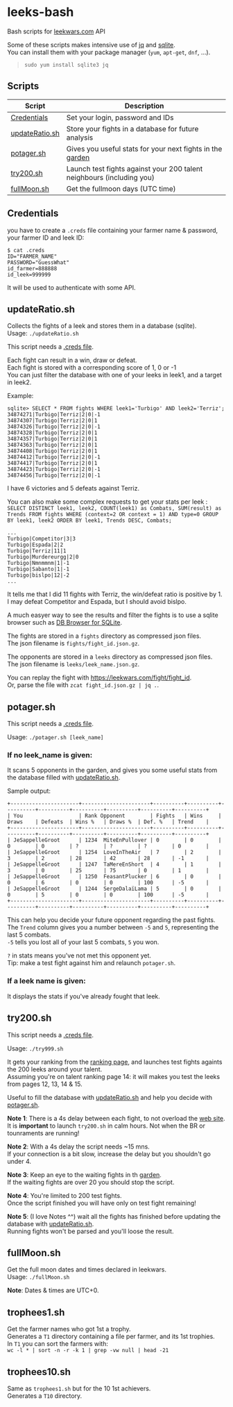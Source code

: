# leeks-bash
Bash scripts for [leekwars.com](https://leekwars.com/) API  

Some of these scripts makes intensive use of [jq](https://stedolan.github.io/jq/) and [sqlite](https://www.sqlite.org/index.html).  
You can install them with your package manager (`yum`, `apt-get`, `dnf`, ...).

> `sudo yum install sqlite3 jq`


## Scripts
| Script | Description |
| --- | ----- |
| [Credentials](#Credentials) | Set your login, password and IDs |
| [updateRatio.sh](#updateRatio%2Esh) | Store your fights in a database for future analysis |
| [potager.sh](#potager%2Esh) | Gives you useful stats for your next fights in the [garden](https://leekwars.com/garden/) |
| [try200.sh](#try200%2Esh) | Launch test fights against your 200 talent neighbours (including you) |
| [fullMoon.sh](#fullMoon%2Esh) | Get the fullmoon days (UTC time) |


## Credentials
you have to create a `.creds` file containing your farmer name & password, your farmer ID and leek ID:
```
$ cat .creds
ID="FARMER_NAME"
PASSWORD="GuessWhat"
id_farmer=888888
id_leek=999999
```
It will be used to authenticate with some API.


## updateRatio.sh
Collects the fights of a leek and stores them in a database (sqlite).  
Usage: `./updateRatio.sh`

This script needs a [.creds file](#Credentials).

Each fight can result in a win, draw or defeat.  
Each fight is stored with a corresponding score of 1, 0 or -1  
You can just filter the database with one of your leeks in leek1, and a target in leek2.

Example:
```
sqlite> SELECT * FROM fights WHERE leek1='Turbigo' AND leek2='Terriz';
34874271|Turbigo|Terriz|2|0|-1
34874307|Turbigo|Terriz|2|0|1
34874326|Turbigo|Terriz|2|0|-1
34874328|Turbigo|Terriz|2|0|1
34874357|Turbigo|Terriz|2|0|1
34874363|Turbigo|Terriz|2|0|1
34874408|Turbigo|Terriz|2|0|1
34874412|Turbigo|Terriz|2|0|-1
34874417|Turbigo|Terriz|2|0|1
34874423|Turbigo|Terriz|2|0|-1
34874456|Turbigo|Terriz|2|0|-1
```
I have 6 victories and 5 defeats against Terriz.

You can also make some complex requests to get your stats per leek :  
`SELECT DISTINCT leek1, leek2, COUNT(leek1) as Combats, SUM(result) as Trends FROM fights WHERE (context=2 OR context = 1) AND type=0 GROUP BY leek1, leek2 ORDER BY leek1, Trends DESC, Combats;`

```
...
Turbigo|Competitor|3|3
Turbigo|Espada|2|2
Turbigo|Terriz|11|1
Turbigo|Murdereurgg|2|0
Turbigo|Nmnmmnm|1|-1
Turbigo|Sabanto|1|-1
Turbigo|bislpo|12|-2
...
```

It tells me that I did 11 fights with Terriz, the win/defeat ratio is positive by 1.  
I may defeat Competitor and Espada, but I should avoid bislpo.

A much easyer way to see the results and filter the fights is to use a sqlite browser such as [DB Browser for SQLite](https://sqlitebrowser.org/).

The fights are stored in a `fights` directory as compressed json files.  
The json filename is `fights/fight_id.json.gz`.

The opponents are stored in a `leeks` directory as compressed json files.  
The json filename is `leeks/leek_name.json.gz`.

You can replay the fight with <https://leekwars.com/fight/fight_id>.  
Or, parse the file with `zcat fight_id.json.gz | jq .`.


## potager.sh
This script needs a [.creds file](#Credentials).

Usage: `./potager.sh [leek_name]`

### If no leek_name is given:
It scans 5 opponents in the garden, and gives you some useful stats from the database filled with [updateRatio.sh](#updateRatio.sh).

Sample output:
```
+----------------------+----------------------+----------+----------+----------+----------+----------+----------+----------+----------+
| You                  | Rank Opponent        | Fights   | Wins     | Draws    | Defeats  | Wins %   | Draws %  | Def. %   | Trend    |
+----------------------+----------------------+----------+----------+----------+----------+----------+----------+----------+----------+
| JeSappelleGroot      | 1234  MiteEnPullover | 0        | 0        | 0        | 0        | ?        | ?        | ?        | 0        |
| JeSappelleGroot      | 1254  LoveInTheAir   | 7        | 2        | 3        | 2        | 28       | 42       | 28       | -1       |
| JeSappelleGroot      | 1247  TaMereEnShort  | 4        | 1        | 3        | 0        | 25       | 75       | 0        | 1        |
| JeSappelleGroot      | 1250  FeasantPlucker | 6        | 0        | 0        | 6        | 0        | 0        | 100      | -5       |
| JeSappelleGroot      | 1244  SergeDalaïLama | 5        | 0        | 0        | 5        | 0        | 0        | 100      | -5       |
+----------------------+----------------------+----------+----------+----------+----------+----------+----------+----------+----------+
```
This can help you decide your future opponent regarding the past fights.  
The `Trend` column gives you a number between `-5` and `5`, representing the last 5 combats.  
`-5` tells you lost all of your last 5 combats, `5` you won.

`?` in stats means you've not met this opponent yet.  
Tip: make a test fight against him and relaunch `potager.sh`.

### If a leek name is given:
It displays the stats if you've already fought that leek.

## try200.sh
This script needs a [.creds file](#Credentials).

Usage: `./try999.sh`

It gets your ranking from the [ranking page](https://leekwars.com/ranking/active), and launches test fights againts the 200 leeks around your talent.  
Assuming you're on talent ranking page 14: it will makes you test the leeks from pages 12, 13, 14 & 15.

Useful to fill the database with [updateRatio.sh](#updateRatio.sh) and help you decide with [potager.sh](#potager.sh).

**Note 1**: There is a 4s delay between each fight, to not overload the [web site](https://leekwars.com/).  
It is **important** to launch `try200.sh` in calm hours. Not when the BR or tounraments are running!  

**Note 2**: With a 4s delay the script needs ~15 mns.  
If your connection is a bit slow, increase the delay but you shouldn't go under 4.

**Note 3**: Keep an eye to the waiting fights in th [garden](https://leekwars.com/garden/).  
If the waiting fights are over 20 you should stop the script.

**Note 4**: You're limited to 200 test fights.  
Once the script finished you will have only on test fight remaining!

**Note 5**: (I love Notes ^^) wait all the fights has finished before updating the database with [updateRatio.sh](#updateRatio.sh).  
Running fights won't be parsed and you'll loose the result.


## fullMoon.sh
Get the full moon dates and times declared in leekwars.  
Usage: `./fullMoon.sh`

**Note**: Dates & times are UTC+0.


## trophees1.sh
Get the farmer names who got 1st a trophy.  
Generates a `T1` directory containing a file per farmer, and its 1st trophies.  
In `T1` you can sort the farmers with:  
`wc -l * | sort -n -r -k 1 | grep -vw null | head -21`


## trophees10.sh
Same as `trophees1.sh` but for the 10 1st achievers.  
Generates a `T10` directory.


